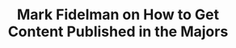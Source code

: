 ---
name: "Mark Fidelman"
title: "Mark Fidelman on How to Get Content Published in the Majors"
episode: 11
upcoming: false
twitter_url: https://twitter.com/markfidelman
download_url: https://simplecast.fm/media/1842.mp3
avatar: mark_fidelman.jpg
summary: |
  In this episode we talked with <a href="https://twitter.com/markfidelman">Mark Fidelman</a>, <a href="http://www.forbes.com/sites/markfidelman/">Forbes</a> columnist and founder of <a href="https://www.raynforest.com/">Raynforest</a>. He shared some incredible tips for how to get content published and your company promoted in big publications like Forbes. They’re techniques that anyone can use. Great, actionable stuff in this interview.
outro_song: "Night Zombies / Talkin my Sh*t"
outro_artist: "Tor & Sufjan Stevens"
outro_url: http://www.youtube.com/watch?v=T29UH1-jSh4
links:
  - :url: https://twitter.com/markfidelman
    :label: "Mark Fidelman"
  - :url: http://www.forbes.com
    :label: "Forbes"
  - :url: http://www.amazon.com/Socialized-Successful-Businesses-Harness-Century/dp/1937134431
    :label: "Socialized"
  - :url: https://www.raynforest.com/
    :label: "Raynforest"
  - :url: http://www.evolvesinc.com/
    :label: "Evolve"
  - :url: http://techcrunch.com/
    :label: "TechCrunch"
  - :url: http://venturebeat.com/
    :label: "VentureBeat"
  - :url: http://blog.raynforest.com/
    :label: "Raynforest Blog"
  - :url: http://www.forbes.com/sites/markfidelman/
    :label: "Mark's Forbes Column: Socialized & Mobilized"
tweetables:
  - :quote: "The goal with any content is to create something that moves your audience emotionally."
    :tweet: "&quot;The goal with any content is to create something that moves your audience emotionally.&quot; @markfidelman"
  - :quote: "Guys like me get paid per view, so you’ve got to provide content that you know will move the needle."
    :tweet: "&quot;Guys like me get paid per view, so you’ve got to provide content that you know will move the needle.&quot; @markfidelman"
---